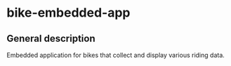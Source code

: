 # bike-embedded-app

## General description

Embedded application for bikes that collect and display various riding data.
